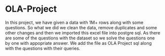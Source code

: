 # OLA-Project

In this project, we have given a data with 1M+ rows along with some questions. So what we did we clean the data, remove duplicates and some other changes
and then we imported this excel file into postgre sql. As there are some of the questions with the dataset so we solve the questions one by one with appopriate answer.
We add the file as OLA Project sql along with the questions with their queries.
